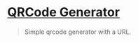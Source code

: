 # [**QRCode Generator**](https://paulloclara.github.io/qrcode-generator)

> Simple qrcode generator with a URL.

